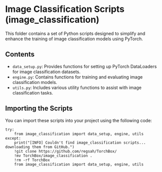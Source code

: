 # Image Classification Scripts (image_classification)

This folder contains a set of Python scripts designed to simplify and enhance the training of image classification models using PyTorch.

## Contents

- `data_setup.py`: Provides functions for setting up PyTorch DataLoaders for image classification datasets.
- `engine.py`: Contains functions for training and evaluating image classification models.
- `utils.py`: Includes various utility functions to assist with image classification tasks.

## Importing the Scripts

You can import these scripts into your project using the following code:

```
try:
    from image_classification import data_setup, engine, utils
except:
    print("[INFO] Couldn't find image_classification scripts... downloading them from GitHub.")
    !git clone https://github.com/regsah/TorchBox/
    !mv TorchBox/image_classification .
    !rm -rf TorchBox
    from image_classification import data_setup, engine, utils
```
